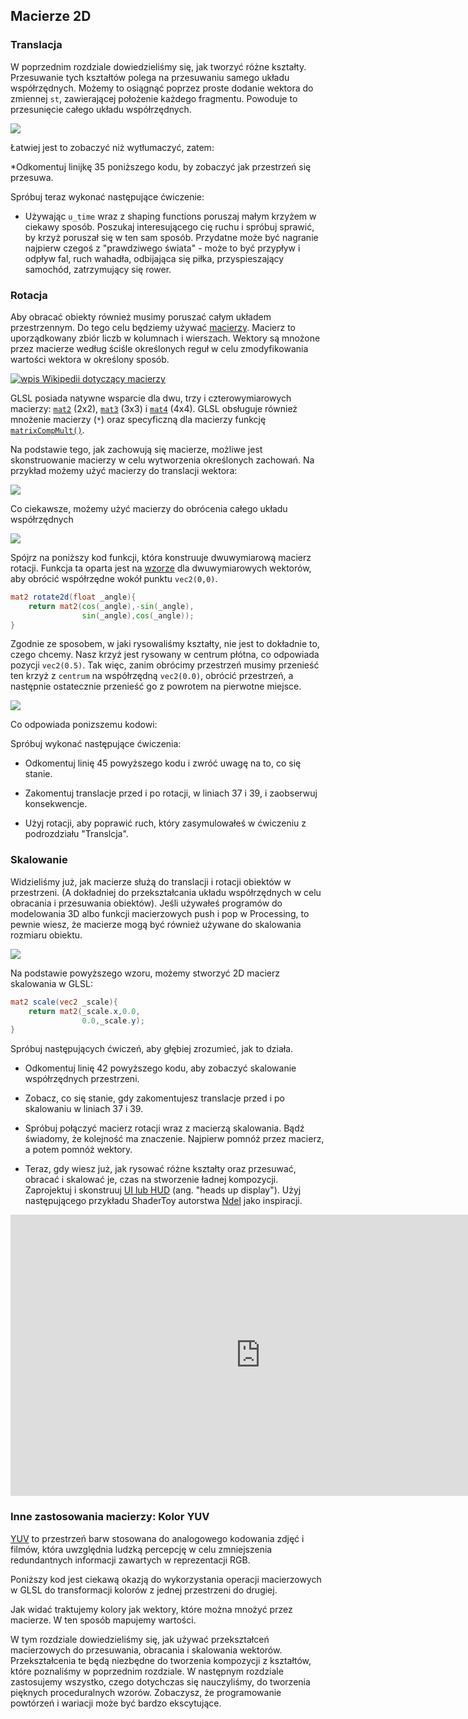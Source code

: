 ## Macierze 2D

<canvas id="custom" class="canvas" data-fragment-url="matrix.frag"  width="700px" height="200px"></canvas>

### Translacja

W poprzednim rozdziale dowiedzieliśmy się, jak tworzyć różne kształty. Przesuwanie tych kształtów polega na przesuwaniu samego układu współrzędnych. Możemy to osiągnąć poprzez proste dodanie wektora do zmiennej ``st``, zawierającej położenie każdego fragmentu. Powoduje to przesunięcie całego układu współrzędnych.

<!-- In the previous chapter we learned how to make some shapes - the trick to moving those shapes is to move the coordinate system itself. We can achieve that by simply adding a vector to the ```st``` variable that contains the location of each fragment. This causes the whole space coordinate system to move. -->

![](translate.jpg)

Łatwiej jest to zobaczyć niż wytłumaczyć, zatem:

*Odkomentuj linijkę 35 poniższego kodu, by zobaczyć jak przestrzeń się przesuwa.

<!-- This is easier to see than to explain, so to see for yourself:

* Uncomment line 35 of the code below to see how the space itself moves around. -->

<div class="codeAndCanvas" data="cross-translate.frag"></div>

Spróbuj teraz wykonać następujące ćwiczenie:

* Używając ``u_time`` wraz z shaping functions poruszaj małym krzyżem w ciekawy sposób. Poszukaj interesującego cię ruchu i spróbuj sprawić, by krzyż poruszał się w ten sam sposób. Przydatne może być nagranie najpierw czegoś z "prawdziwego świata" - może to być przypływ i odpływ fal, ruch wahadła, odbijająca się piłka, przyspieszający samochód, zatrzymujący się rower.

### Rotacja

Aby obracać obiekty również musimy poruszać całym układem przestrzennym. Do tego celu będziemy używać [macierzy](http://en.wikipedia.org/wiki/Matrix_%28mathematics%29). Macierz to uporządkowany zbiór liczb w kolumnach i wierszach. Wektory są mnożone przez macierze według ściśle określonych reguł w celu zmodyfikowania wartości wektora w określony sposób.

[![wpis Wikipedii dotyczący macierzy](matrixes.png)](https://en.wikipedia.org/wiki/Matrix)

GLSL posiada natywne wsparcie dla dwu, trzy i czterowymiarowych macierzy: [``mat2``](../glossary/?search=mat2) (2x2), [``mat3``](../glossary/?search=mat3) (3x3) i [``mat4``](../glossary/?search=mat4) (4x4). GLSL obsługuje również mnożenie macierzy (``*``) oraz specyficzną dla macierzy funkcję [``matrixCompMult()``](../glossary/?search=matrixCompMult).

Na podstawie tego, jak zachowują się macierze, możliwe jest skonstruowanie macierzy w celu wytworzenia określonych zachowań. Na przykład możemy użyć macierzy do translacji wektora:

<!-- Now try the following exercise:

* Using ```u_time``` together with the shaping functions move the small cross around in an interesting way. Search for a specific quality of motion you are interested in and try to make the cross move in the same way. Recording something from the "real world" first might be useful - it could be the coming and going of waves, a pendulum movement, a bouncing ball, a car accelerating, a bicycle stopping.

### Rotations

To rotate objects we also need to move the entire space system. For that we are going to use a [matrix](http://en.wikipedia.org/wiki/Matrix_%28mathematics%29). A matrix is an organized set of numbers in columns and rows. Vectors are multiplied by matrices following a precise set of rules in order to modify the values of the vector in a particular way.

[![Wikipedia entry for Matrix (mathematics) ](matrixes.png)](https://en.wikipedia.org/wiki/Matrix)

GLSL has native support for two, three and four dimensional matrices: [```mat2```](../glossary/?search=mat2) (2x2), [```mat3```](../glossary/?search=mat3) (3x3) and [```mat4```](../glossary/?search=mat4) (4x4). GLSL also supports matrix multiplication  (```*```) and a matrix specific function ([```matrixCompMult()```](../glossary/?search=matrixCompMult)).

Based on how matrices behave it's possible to construct matrices to produce specific behaviors. For example we can use a matrix to translate a vector: -->

![](3dtransmat.png)

Co ciekawsze, możemy użyć macierzy do obrócenia całego układu współrzędnych

<!-- More interestingly, we can use a matrix to rotate the coordinate system: -->

![](rotmat.png)

Spójrz na poniższy kod funkcji, która konstruuje dwuwymiarową macierz rotacji. Funkcja ta oparta jest na [wzorze](http://en.wikipedia.org/wiki/Rotation_matrix) dla dwuwymiarowych wektorów, aby obrócić współrzędne wokół punktu ``vec2(0,0)``.

<!-- Take a look at the following code for a function that constructs a 2D rotation matrix. This function follows the above [formula](http://en.wikipedia.org/wiki/Rotation_matrix) for two dimensional vectors to rotate the coordinates around the ```vec2(0.0)``` point. -->

```glsl
mat2 rotate2d(float _angle){
    return mat2(cos(_angle),-sin(_angle),
                sin(_angle),cos(_angle));
}
```

Zgodnie ze sposobem, w jaki rysowaliśmy kształty, nie jest to dokładnie to, czego chcemy. Nasz krzyż jest rysowany w centrum płótna, co odpowiada pozycji ``vec2(0.5)``. Tak więc, zanim obrócimy przestrzeń musimy przenieść ten krzyż z `centrum` na współrzędną ``vec2(0.0)``, obrócić przestrzeń, a następnie ostatecznie przenieść go z powrotem na pierwotne miejsce.

<!-- According to the way we've been drawing shapes, this is not exactly what we want. Our cross shape is drawn in the center of the canvas which corresponds to the position ```vec2(0.5)```. So, before we rotate the space we need to move shape from the `center` to the ```vec2(0.0)``` coordinate, rotate the space, then finally move it back to the original place. -->

![](rotate.jpg)

Co odpowiada ponizszemu kodowi:

<!-- That looks like the following code: -->

<div class="codeAndCanvas" data="cross-rotate.frag"></div>

Spróbuj wykonać następujące ćwiczenia:

* Odkomentuj linię 45 powyższego kodu i zwróć uwagę na to, co się stanie.

* Zakomentuj translacje przed i po rotacji, w liniach 37 i 39, i zaobserwuj konsekwencje.

* Użyj rotacji, aby poprawić ruch, który zasymulowałeś w ćwiczeniu z podrozdziału "Translcja".

### Skalowanie

Widzieliśmy już, jak macierze służą do translacji i rotacji obiektów w przestrzeni. (A dokładniej do przekształcania układu współrzędnych w celu obracania i przesuwania obiektów). Jeśli używałeś programów do modelowania 3D albo funkcji macierzowych push i pop w Processing, to pewnie wiesz, że macierze mogą być również używane do skalowania rozmiaru obiektu.

<!-- Try the following exercises:

* Uncomment line 45 of above code and pay attention to what happens.

* Comment the translations before and after the rotation, on lines 37 and 39, and observe the consequences.

* Use rotations to improve the animation you simulated in the translation exercise.

### Scale

We've seen how matrices are used to translate and rotate objects in space. (Or more precisely to transform the coordinate system to rotate and move the objects.) If you've used 3D modeling software or the push and pop matrix functions in Processing, you will know that matrices can also be used to scale the size of an object. -->

![](scale.png)

Na podstawie powyższego wzoru, możemy stworzyć 2D macierz skalowania w GLSL:

<!-- Following the previous formula, we can figure out how to make a 2D scaling matrix: -->

```glsl
mat2 scale(vec2 _scale){
    return mat2(_scale.x,0.0,
                0.0,_scale.y);
}
```

<div class="codeAndCanvas" data="cross-scale.frag"></div>

Spróbuj następujących ćwiczeń, aby głębiej zrozumieć, jak to działa.

* Odkomentuj linię 42 powyższego kodu, aby zobaczyć skalowanie współrzędnych przestrzeni.

* Zobacz, co się stanie, gdy zakomentujesz translacje przed i po skalowaniu w liniach 37 i 39.

* Spróbuj połączyć macierz rotacji wraz z macierzą skalowania. Bądź świadomy, że kolejność ma znaczenie. Najpierw pomnóż przez macierz, a potem pomnóż wektory.

* Teraz, gdy wiesz już, jak rysować różne kształty oraz przesuwać, obracać i skalować je, czas na stworzenie ładnej kompozycji. Zaprojektuj i skonstruuj [UI lub HUD](https://www.pinterest.com/patriciogonzv/huds/) (ang. "heads up display"). Użyj następującego przykładu ShaderToy autorstwa [Ndel](https://www.shadertoy.com/user/ndel) jako inspiracji.

<!-- Try the following exercises to understand more deeply how this works.

* Uncomment line 42 of above code to see the space coordinate being scaled.

* See what happens when you comment the translations before and after the scaling on lines 37 and 39.

* Try combining a rotation matrix together with a scale matrix. Be aware that the order matters. Multiply by the matrix first and then multiply the vectors.

* Now that you know how to draw different shapes, and move, rotate and scale them, it's time to make a nice composition. Design and construct a [fake UI or HUD (heads up display)](https://www.pinterest.com/patriciogonzv/huds/). Use the following ShaderToy example by [Ndel](https://www.shadertoy.com/user/ndel) for inspiration and reference. -->

<iframe width="800" height="450" frameborder="0" src="https://www.shadertoy.com/embed/4s2SRt?gui=true&t=10&paused=true" allowfullscreen></iframe>

### Inne zastosowania macierzy: Kolor YUV

[YUV](http://en.wikipedia.org/wiki/YUV) to przestrzeń barw stosowana do analogowego kodowania zdjęć i filmów, która uwzględnia ludzką percepcję w celu zmniejszenia redundantnych informacji zawartych w reprezentacji RGB.

Poniższy kod jest ciekawą okazją do wykorzystania operacji macierzowych w GLSL do transformacji kolorów z jednej przestrzeni do drugiej.

<div class="codeAndCanvas" data="yuv.frag"></div>

Jak widać traktujemy kolory jak wektory, które można mnożyć przez macierze. W ten sposób mapujemy wartości.

W tym rozdziale dowiedzieliśmy się, jak używać przekształceń macierzowych do przesuwania, obracania i skalowania wektorów. Przekształcenia te będą niezbędne do tworzenia kompozycji z kształtów, które poznaliśmy w poprzednim rozdziale. W następnym rozdziale zastosujemy wszystko, czego dotychczas się nauczyliśmy, do tworzenia pięknych proceduralnych wzorów. Zobaczysz, że programowanie powtórzeń i wariacji może być bardzo ekscytujące.

<!-- ### Other uses for matrices: YUV color

[YUV](http://en.wikipedia.org/wiki/YUV) is a color space used for analog encoding of photos and videos that takes into account the range of human perception to reduce the bandwidth of chrominance components.

The following code is an interesting opportunity to use matrix operations in GLSL to transform colors from one mode to another.

<div class="codeAndCanvas" data="yuv.frag"></div>

As you can see we are treating colors as vectors by multiplying them with matrices. In that way we “move” the values around.

In this chapter we've learned how to use matrix transformations to move, rotate and scale vectors. These transformations will be essential for making compositions out of the shapes we learned about in the previous chapter. In the next chapter we'll apply all we've learned to make beautiful procedural patterns. You will find that coding repetition and variation can be an exciting practice. -->
